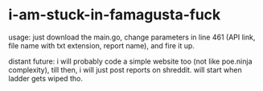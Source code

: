 # i-am-stuck-in-famagusta-fuck

usage:
just download the main.go, change parameters in line 461 (API link, file name with txt extension, report name), and fire it up.

distant future: i will probably code a simple website too (not like poe.ninja complexity), till then, i will just post reports on shreddit. will start when ladder gets wiped tho.
